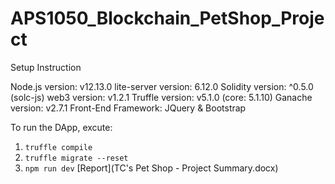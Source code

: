 # APS1050_Blockchain_PetShop_Project
Setup Instruction

Node.js version: v12.13.0
lite-server version: 6.12.0
Solidity version: ^0.5.0 (solc-js)
web3 version: v1.2.1
Truffle version: v5.1.0 (core: 5.1.10)
Ganache version: v2.7.1
Front-End Framework: JQuery & Bootstrap

To run the DApp, excute:
1.	`truffle compile`
2.	`truffle migrate --reset`
3.	`npm run dev`
[Report](TC's Pet Shop - Project Summary.docx)
